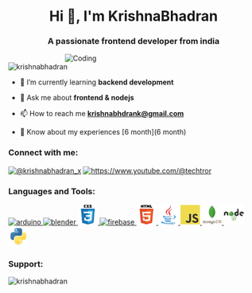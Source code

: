 


<h1 align="center">Hi 👋, I'm KrishnaBhadran</h1>
<h3 align="center">A passionate frontend developer from india</h3>
<img align="right" alt="Coding" width="390" src="https://gifdb.com/images/high/animated-fat-man-coding-using-feet-kevn6jkag7jauhk8.gif">

<p align="left"> <img src="https://komarev.com/ghpvc/?username=krishnabhadran&label=Profile%20views&color=0e75b6&style=flat" alt="krishnabhadran" /> </p>

- 🌱 I’m currently learning **backend development**

- 💬 Ask me about **frontend & nodejs**

- 📫 How to reach me **krishnabhdrank@gmail.com**

- 📄 Know about my experiences [6 month](6 month)

<h3 align="left">Connect with me:</h3>
<p align="left">
<a href="https://instagram.com/@krishnabhadran__" target="blank"><img align="center" src="https://raw.githubusercontent.com/rahuldkjain/github-profile-readme-generator/master/src/images/icons/Social/instagram.svg" alt="@krishnabhadran_x" height="30" width="40" /></a>
<a href="https://www.youtube.com/c/https://www.youtube.com/@techtror" target="blank"><img align="center" src="https://raw.githubusercontent.com/rahuldkjain/github-profile-readme-generator/master/src/images/icons/Social/youtube.svg" alt="https://www.youtube.com/@techtror" height="30" width="40" /></a>
</p>

<h3 align="left">Languages and Tools:</h3>
<p align="left"> <a href="https://www.arduino.cc/" target="_blank" rel="noreferrer"> <img src="https://cdn.worldvectorlogo.com/logos/arduino-1.svg" alt="arduino" width="40" height="40"/> </a> <a href="https://www.blender.org/" target="_blank" rel="noreferrer"> <img src="https://download.blender.org/branding/community/blender_community_badge_white.svg" alt="blender" width="40" height="40"/> </a> <a href="https://www.w3schools.com/css/" target="_blank" rel="noreferrer"> <img src="https://raw.githubusercontent.com/devicons/devicon/master/icons/css3/css3-original-wordmark.svg" alt="css3" width="40" height="40"/> </a> <a href="https://firebase.google.com/" target="_blank" rel="noreferrer"> <img src="https://www.vectorlogo.zone/logos/firebase/firebase-icon.svg" alt="firebase" width="40" height="40"/> </a> <a href="https://www.w3.org/html/" target="_blank" rel="noreferrer"> <img src="https://raw.githubusercontent.com/devicons/devicon/master/icons/html5/html5-original-wordmark.svg" alt="html5" width="40" height="40"/> </a> <a href="https://www.java.com" target="_blank" rel="noreferrer"> <img src="https://raw.githubusercontent.com/devicons/devicon/master/icons/java/java-original.svg" alt="java" width="40" height="40"/> </a> <a href="https://developer.mozilla.org/en-US/docs/Web/JavaScript" target="_blank" rel="noreferrer"> <img src="https://raw.githubusercontent.com/devicons/devicon/master/icons/javascript/javascript-original.svg" alt="javascript" width="40" height="40"/> </a> <a href="https://www.mongodb.com/" target="_blank" rel="noreferrer"> <img src="https://raw.githubusercontent.com/devicons/devicon/master/icons/mongodb/mongodb-original-wordmark.svg" alt="mongodb" width="40" height="40"/> </a> <a href="https://nodejs.org" target="_blank" rel="noreferrer"> <img src="https://raw.githubusercontent.com/devicons/devicon/master/icons/nodejs/nodejs-original-wordmark.svg" alt="nodejs" width="40" height="40"/> </a> <a href="https://www.python.org" target="_blank" rel="noreferrer"> <img src="https://raw.githubusercontent.com/devicons/devicon/master/icons/python/python-original.svg" alt="python" width="40" height="40"/> </a> </p>

<h3 align="left">Support:</h3>
<p><a href="https://www.buymeacoffee.com/krishnabhadran"> <img align="left" src="https://cdn.buymeacoffee.com/buttons/v2/default-yellow.png" height="50" width="210" alt="krishnabhadran" /></a></p><br><br>


